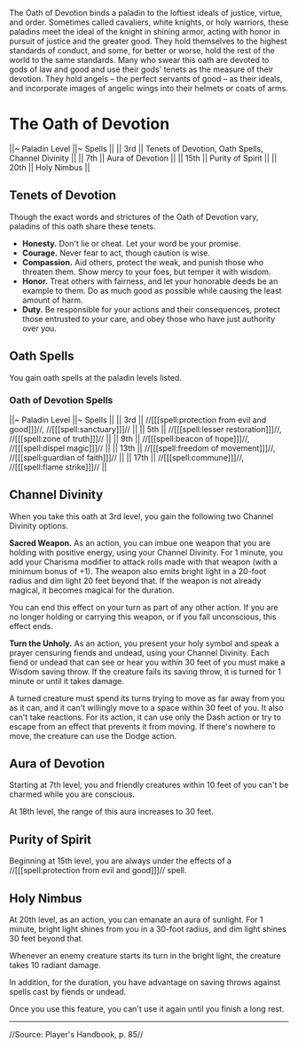 The Oath of Devotion binds a paladin to the loftiest ideals of justice, virtue, and order. Sometimes called cavaliers, white knights, or holy warriors, these paladins meet the ideal of the knight in shining armor, acting with honor in pursuit of justice and the greater good. They hold themselves to the highest standards of conduct, and some, for better or worse, hold the rest of the world to the same standards. Many who swear this oath are devoted to gods of law and good and use their gods' tenets as the measure of their devotion. They hold angels – the perfect servants of good – as their ideals, and incorporate images of angelic wings into their helmets or coats of arms.

# The Oath of Devotion

||~ Paladin Level ||~ Spells ||
|| 3rd || Tenets of Devotion, Oath Spells, Channel Divinity ||
|| 7th || Aura of Devotion ||
|| 15th || Purity of Spirit ||
|| 20th || Holy Nimbus ||

## Tenets of Devotion

Though the exact words and strictures of the Oath of Devotion vary, paladins of this oath share these tenets.

* **Honesty.** Don't lie or cheat. Let your word be your promise.
* **Courage.** Never fear to act, though caution is wise.
* **Compassion.** Aid others, protect the weak, and punish those who threaten them. Show mercy to your foes, but temper it with wisdom.
* **Honor.** Treat others with fairness, and let your honorable deeds be an example to them. Do as much good as possible while causing the least amount of harm.
* **Duty.** Be responsible for your actions and their consequences, protect those entrusted to your care, and obey those who have just authority over you.

## Oath Spells

You gain oath spells at the paladin levels listed.

### Oath of Devotion Spells

||~ Paladin Level ||~ Spells ||
|| 3rd || //[[[spell:protection from evil and good]]]//, //[[[spell:sanctuary]]]// ||
|| 5th || //[[[spell:lesser restoration]]]//, //[[[spell:zone of truth]]]// ||
|| 9th || //[[[spell:beacon of hope]]]//, //[[[spell:dispel magic]]]// ||
|| 13th || //[[[spell:freedom of movement]]]//, //[[[spell:guardian of faith]]]// ||
|| 17th || //[[[spell:commune]]]//, //[[[spell:flame strike]]]// ||

## Channel Divinity

When you take this oath at 3rd level, you gain the following two Channel Divinity options.

**Sacred Weapon.** As an action, you can imbue one weapon that you are holding with positive energy, using your Channel Divinity. For 1 minute, you add your Charisma modifier to attack rolls made with that weapon (with a minimum bonus of +1). The weapon also emits bright light in a 20-foot radius and dim light 20 feet beyond that. If the weapon is not already magical, it becomes magical for the duration.

You can end this effect on your turn as part of any other action. If you are no longer holding or carrying this weapon, or if you fall unconscious, this effect ends.

**Turn the Unholy.** As an action, you present your holy symbol and speak a prayer censuring fiends and undead, using your Channel Divinity. Each fiend or undead that can see or hear you within 30 feet of you must make a Wisdom saving throw. If the creature fails its saving throw, it is turned for 1 minute or until it takes damage.

A turned creature must spend its turns trying to move as far away from you as it can, and it can't willingly move to a space within 30 feet of you. It also can't take reactions. For its action, it can use only the Dash action or try to escape from an effect that prevents it from moving. If there's nowhere to move, the creature can use the Dodge action.

## Aura of Devotion

Starting at 7th level, you and friendly creatures within 10 feet of you can't be charmed while you are conscious.

At 18th level, the range of this aura increases to 30 feet.

## Purity of Spirit

Beginning at 15th level, you are always under the effects of a //[[[spell:protection from evil and good]]]// spell.

## Holy Nimbus

At 20th level, as an action, you can emanate an aura of sunlight. For 1 minute, bright light shines from you in a 30-foot radius, and dim light shines 30 feet beyond that.

Whenever an enemy creature starts its turn in the bright light, the creature takes 10 radiant damage.

In addition, for the duration, you have advantage on saving throws against spells cast by fiends or undead.

Once you use this feature, you can't use it again until you finish a long rest.

----

//Source: Player's Handbook, p. 85//